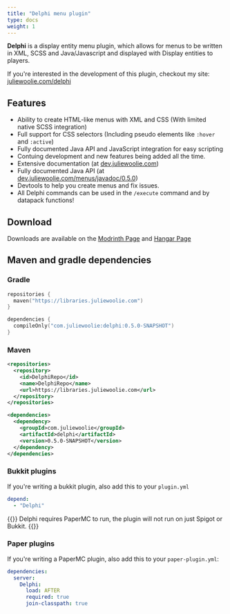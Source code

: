 ```yaml
---
title: "Delphi menu plugin"
type: docs
weight: 1
---
```


**Delphi** is a display entity menu plugin, which allows for menus to be written
in XML, SCSS and Java/Javascript and displayed with Display entities to players.

If you're interested in the development of this plugin, checkout my site: 
[juliewoolie.com/delphi](https://juliewoolie.com/delphi)

## Features
* Ability to create HTML-like menus with XML and CSS (With limited native SCSS integration)
* Full support for CSS selectors (Including pseudo elements like `:hover` and `:active`)
* Fully documented Java API and JavaScript integration for easy scripting
* Contuing development and new features being added all the time.
* Extensive documentation (at [dev.juliewoolie.com](https://dev.juliewoolie.com))
* Fully documented Java API (at [dev.juliewoolie.com/menus/javadoc/0.5.0](/menus/javadoc/0.5.0/))
* Devtools to help you create menus and fix issues.
* All Delphi commands can be used in the `/execute` command and by datapack functions!

## Download
Downloads are available on the <a href="https://modrinth.com/plugin/delphi" target="_blank">Modrinth Page</a> and <a href="https://hangar.papermc.io/JulieWoolie/delphi" target="_blank">Hangar Page</a>

## Maven and gradle dependencies
### Gradle
```kotlin
repositories {
  maven("https://libraries.juliewoolie.com")
}

dependencies {
  compileOnly("com.juliewoolie:delphi:0.5.0-SNAPSHOT")
}
```
### Maven
```xml
<repositories>
  <repository>
    <id>DelphiRepo</id>
    <name>DelphiRepo</name>
    <url>https://libraries.juliewoolie.com</url>
  </repository>
</repositories>

<dependencies>
  <dependency>
    <groupId>com.juliewoolie</groupId>
    <artifactId>delphi</artifactId>
    <version>0.5.0-SNAPSHOT</version>
  </dependency>
</dependencies>
```
### Bukkit plugins
If you're writing a bukkit plugin, also add this to your `plugin.yml`
```yml
depend: 
  - "Delphi"
```
{{<alert color="warning">}}
Delphi requires PaperMC to run, the plugin will not run on just Spigot or Bukkit.
{{</alert>}}

### Paper plugins
If you're writing a PaperMC plugin, also add this to your `paper-plugin.yml`:
```yml
dependencies:
  server:
    Delphi:
      load: AFTER
      required: true
      join-classpath: true
```